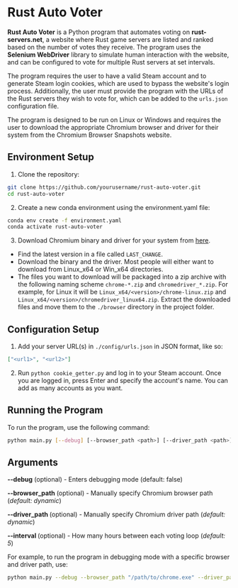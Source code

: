# Rust Auto Voter
**Rust Auto Voter** is a Python program that automates voting on **rust-servers.net**, a website where Rust game servers are listed and ranked based on the number of votes they receive. The program uses the **Selenium WebDriver** library to simulate human interaction with the website, and can be configured to vote for multiple Rust servers at set intervals.

The program requires the user to have a valid Steam account and to generate Steam login cookies, which are used to bypass the website's login process. Additionally, the user must provide the program with the URLs of the Rust servers they wish to vote for, which can be added to the `urls.json` configuration file.

The program is designed to be run on Linux or Windows and requires the user to download the appropriate Chromium browser and driver for their system from the Chromium Browser Snapshots website.

## Environment Setup

1. Clone the repository:

```bash
git clone https://github.com/yourusername/rust-auto-voter.git
cd rust-auto-voter
```

2. Create a new conda environment using the environment.yaml file:
```bash
conda env create -f environment.yaml
conda activate rust-auto-voter
```

3. Download Chromium binary and driver for your system from [here](https://commondatastorage.googleapis.com/chromium-browser-snapshots/index.html).

- Find the latest version in a file called `LAST_CHANGE`.
- Download the binary and the driver. Most people will either want to download from Linux_x64 or Win_x64 directories.
- The files you want to download will be packaged into a zip archive with the following naming scheme `chrome-*.zip` and `chromedriver_*.zip`. For example, for Linux it will be `Linux_x64/<version>/chrome-linux.zip` and `Linux_x64/<version>/chromedriver_linux64.zip`.
Extract the downloaded files and move them to the `./browser` directory in the project folder.

## Configuration Setup

1. Add your server URL(s) in `./config/urls.json` in JSON format, like so:
```json
["<url1>", "<url2>"]
```

2. Run `python cookie_getter.py` and log in to your Steam account. Once you are logged in, press Enter and specify the account's name. You can add as many accounts as you want.


## Running the Program

To run the program, use the following command:

```bash
python main.py [--debug] [--browser_path <path>] [--driver_path <path>] [--interval <hours>]
```

## Arguments

**--debug** (optional) - Enters debugging mode (default: false)

**--browser_path <path>** (optional) - Manually specify Chromium browser path (*default: dynamic*)

**--driver_path <path>** (optional) - Manually specify Chromium driver path (*default: dynamic*)

**--interval <hours>** (optional) - How many hours between each voting loop (*default: 5*)

For example, to run the program in debugging mode with a specific browser and driver path, use:

```bash
python main.py --debug --browser_path "/path/to/chrome.exe" --driver_path "/path/to/chromedriver"
```